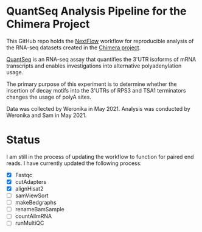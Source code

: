 # QuantSeq Analysis Pipeline for the Chimera Project
This GitHub repo holds the [NextFlow](https://www.nextflow.io/) workflow for reproducible analysis of the RNA-seq datasets created in the [Chimera project](https://github.com/DimmestP/chimera_project_manuscript).

[QuantSeq](https://www.nature.com/articles/nmeth.f.376) is an RNA-seq assay that quantifies the 3'UTR isoforms of mRNA transcripts and enables investigations into alternative polyadenylation usage. 

The primary purpose of this experiment is to determine whether the insertion of decay motifs into the 3'UTRs of RPS3 and TSA1 terminators changes the usage of polyA sites.

Data was collected by Weronika in May 2021. Analysis was conducted by Weronika and Sam in May 2021.

# Status
I am still in the process of updating the workflow to function for paired end reads. I have currently updated the following process:
- [x] Fastqc
- [x] cutAdapters
- [x] alignHisat2
- [ ] samViewSort
- [ ] makeBedgraphs
- [ ] renameBamSample
- [ ] countAllmRNA
- [ ] runMultiQC
